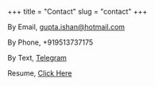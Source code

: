 +++
title = "Contact"
slug = "contact"
+++

By Email, gupta.ishan@hotmail.com

By Phone, +919513737175

By Text, [Telegram](https://t.me/Ishan_gupta)

Resume, [Click Here](https://drive.google.com/file/d/1KK2lBs8nWenYiK5m42Q1Yvx54QKZpGMz/view?usp=sharing)


